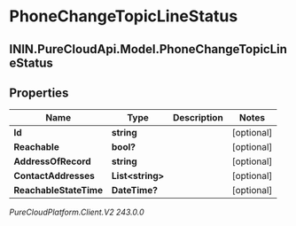 # PhoneChangeTopicLineStatus

## ININ.PureCloudApi.Model.PhoneChangeTopicLineStatus

## Properties

|Name | Type | Description | Notes|
|------------ | ------------- | ------------- | -------------|
| **Id** | **string** |  | [optional] |
| **Reachable** | **bool?** |  | [optional] |
| **AddressOfRecord** | **string** |  | [optional] |
| **ContactAddresses** | **List&lt;string&gt;** |  | [optional] |
| **ReachableStateTime** | **DateTime?** |  | [optional] |



_PureCloudPlatform.Client.V2 243.0.0_
